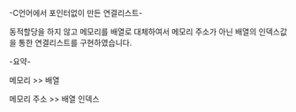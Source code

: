 -C언어에서 포인터없이 만든 연결리스트-

동적할당을 하지 않고 메모리를 배열로 대체하여서 메모리 주소가 아닌 배열의 인덱스값을 통한 연결리스트를 구현하였습니다.

-요약-

메모리 >> 배열

메모리 주소 >> 배열 인덱스
